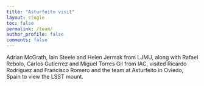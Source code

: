 ```yaml
---
title: "Asturfeito visit"
layout: single
toc: false
permalink: /team/
author_profile: false
comments: false
---
```


Adrian McGrath, Iain Steele and Helen Jermak from LJMU, along with Rafael Rebolo, Carlos Gutierrez and Miguel Torres Gil from IAC, visited Ricardo Rodríguez and Francisco Romero and the team at Asturfeito in Oviedo, Spain to view the LSST mount. 
